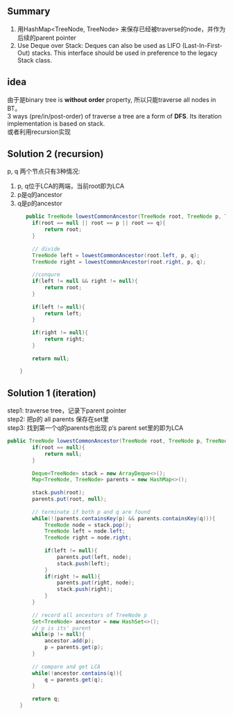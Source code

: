 ## Summary
1. 用HashMap<TreeNode, TreeNode> 来保存已经被traverse的node，并作为后续的parent pointer
2. Use Deque over Stack: Deques can also be used as LIFO (Last-In-First-Out) stacks. This interface should be used in preference to the legacy Stack class.  


## idea
由于是binary tree is **without order** property, 所以只能traverse all nodes in BT。  
3 ways (pre/in/post-order) of traverse a tree are a form of **DFS**. 
Its iteration implementation is based on stack.   
或者利用recursion实现

## Solution 2 (recursion)
p, q 两个节点只有3种情况:  
  1. p, q位于LCA的两端，当前root即为LCA  
  2. p是q的ancestor  
  3. q是p的ancestor  
```java
      public TreeNode lowestCommonAncestor(TreeNode root, TreeNode p, TreeNode q) {
        if(root == null || root == p || root == q){
            return root;
        }
        
        // divide 
        TreeNode left = lowestCommonAncestor(root.left, p, q);
        TreeNode right = lowestCommonAncestor(root.right, p, q);
        
        //conqure
        if(left != null && right != null){
            return root;
        }
        
        if(left != null){
            return left; 
        }
        
        if(right != null){
            return right;
        }
        
        return null;
       
    }
```


## Solution 1 (iteration)
step1: traverse tree，记录下parent pointer    
step2: 把p的 all parents 保存在set里   
step3: 找到第一个q的parents也出现 p‘s parent set里的即为LCA   
```java
public TreeNode lowestCommonAncestor(TreeNode root, TreeNode p, TreeNode q) {
        if(root == null){
            return null;
        }
        
        Deque<TreeNode> stack = new ArrayDeque<>();
        Map<TreeNode, TreeNode> parents = new HashMap<>();
        
        stack.push(root);
        parents.put(root, null);
        
        // terminate if both p and q are found
        while(!(parents.containsKey(p) && parents.containsKey(q))){
            TreeNode node = stack.pop();
            TreeNode left = node.left;
            TreeNode right = node.right;
            
            if(left != null){
                parents.put(left, node);
                stack.push(left);
            }
            if(right != null){
                parents.put(right, node);
                stack.push(right);
            }
        }
        
        // record all ancestors of TreeNode p
        Set<TreeNode> ancestor = new HashSet<>();
        // p is its' parent
        while(p != null){
            ancestor.add(p);
            p = parents.get(p);
        }
        
        // compare and get LCA
        while(!ancestor.contains(q)){
            q = parents.get(q);
        }
        
        return q; 
    }
```
